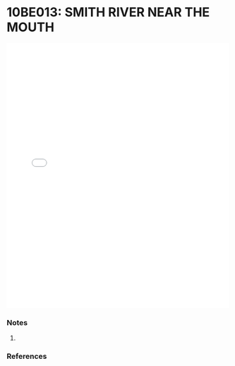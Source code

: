 # 10BE013: SMITH RIVER NEAR THE MOUTH

<iframe src="/distribution_estimation/_static/stations/10BE013_fdc.html" width="100%" height="600" frameborder="0"></iframe>

### Notes
1. 

### References

